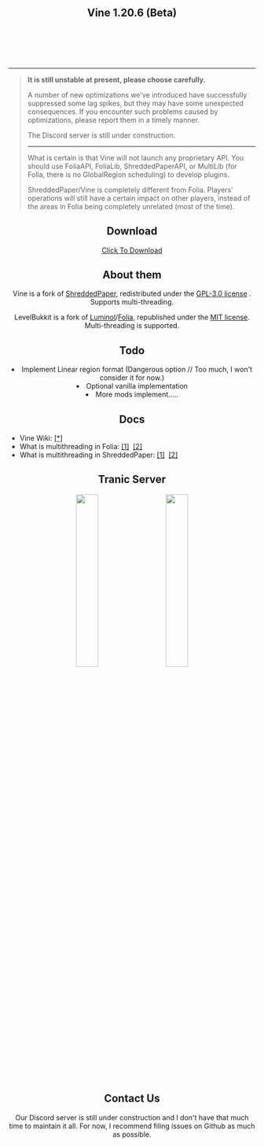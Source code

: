 <div align=center>
    <img src="assets/Vine.png" alt="">
    <h2>Vine 1.20.6 (Beta)</h2>
    <br /><br />
    <img src="https://img.shields.io/github/commit-activity/w/LevelTranic/Vine?style=flat-square" alt="">
    <img src="https://img.shields.io/github/downloads/LevelTranic/Vine/total?style=flat-square" alt="">
    <a href="https://tranic.one/downloads/vine"><img src="https://img.shields.io/github/release-date/LevelTranic/Vine?style=flat-square" alt=""></a>
    <a href="https://tranic.one/downloads/vine"><img src="https://img.shields.io/github/v/release/LevelTranic/Vine?style=flat-square" alt=""></a>
    <br /><br />
</div>

---
> **It is still unstable at present, please choose carefully.**
> 
> A number of new optimizations we've introduced have successfully 
> suppressed some lag spikes, but they may have some unexpected 
> consequences. If you encounter such problems caused by optimizations, 
> please report them in a timely manner.
> 
> The Discord server is still under construction.
> 
> ----
> 
> What is certain is that Vine will not launch any proprietary API.
> You should use FoliaAPI, FoliaLib, ShreddedPaperAPI, or MultiLib 
> (for Folia, there is no GlobalRegion scheduling) to develop plugins.
> 
> ShreddedPaper/Vine is completely different from Folia. Players' 
> operations will still have a certain impact on other players, 
> instead of the areas in Folia being completely unrelated 
> (most of the time).

<div align=center>
    <h2>Download</h2>
    <p><a target="_blank" href="https://tranic.one/software/vine">Click To Download</a></p>
</div>

<div align=center>
    <h2 align=center>About them</h2>
    <p>Vine is a fork of <a href="https://github.com/MultiPaper/ShreddedPaper" target="_parent">ShreddedPaper</a>, redistributed under the <a href="https://github.com/LevelTranic/Vine?tab=GPL-3.0-1-ov-file#readme">GPL-3.0 license</a> . Supports multi-threading.</p>
    <p>LevelBukkit is a fork of <a href="https://github.com/LuminolMC/Luminol" target="_parent">Luminol</a>/<a href="https://github.com/PaperMC/Folia" target="_parent">Folia</a>, republished under the <a href="https://github.com/LevelTranic/LevelBukkit?tab=MIT-1-ov-file"> MIT license</a>. Multi-threading is supported.</p>
</div>

<div align=center>
    <h2>Todo</h2>
    <li>Implement Linear region format (Dangerous option // Too much, I won't consider it for now.)</li>
    <li>Optional vanilla implementation</li>
    <li>More mods implement.....</li>
</div>

<div align=center>
    <h2>Docs</h2>
</div>

- Vine Wiki: [[*]](https://github.com/LevelTranic/Vine/wiki)
- What is multithreading in Folia: [[1]](https://docs.papermc.io/folia/reference/overview)&nbsp;&nbsp;[[2]](https://docs.papermc.io/folia/reference/region-logic)
- What is multithreading in ShreddedPaper: [[1]](https://github.com/MultiPaper/ShreddedPaper/blob/main/HOW_IT_WORKS.md)&nbsp;&nbsp;[[2]](https://github.com/MultiPaper/ShreddedPaper/blob/main/DEVELOPING_A_MULTITHREAD_PLUGIN.md)


<div align=center>
    <h2>Tranic Server</h2>
    <a title="Vine for MultiPaper/ShreddedPaper" href="https://github.com/LevelTranic/Vine"><img width="30%" src="assets/Vine-Banner.png" alt=""/></a>
    &nbsp;&nbsp;&nbsp;&nbsp;&nbsp;&nbsp;
    <a title="LevelBukkit for PaperMC/Folia & LuminolMC/Luminol" href="https://github.com/LevelTranic/LevelBukkit"><img width="30%" src="assets/LevelBukkit-Banner.png" alt=""/></a>
    <br/><br/>
</div>

<div align=center>
    <h2>Contact Us</h2>
    <p>Our Discord server is still under construction and I don't have that much time to maintain it all. For now, I recommend filing issues on Github as much as possible.</p>
</div>

<br/><br/>
